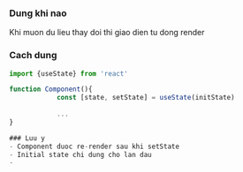 ### Dung khi nao
Khi muon du lieu thay doi thi giao dien tu dong render

### Cach dung

```jsx
import {useState} from 'react'

function Component(){
            const [state, setState] = useState(initState)
            
            ...
}

### Luu y
- Component duoc re-render sau khi setState
- Initial state chi dung cho lan dau
- 